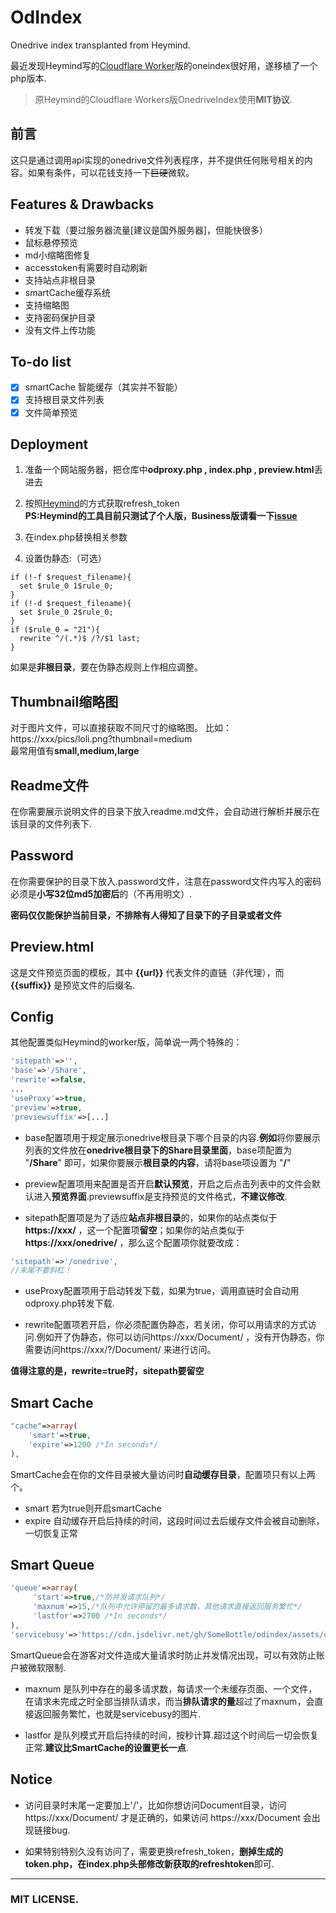# OdIndex
Onedrive index transplanted from Heymind.

最近发现Heymind写的<a href='https://github.com/heymind/OneDrive-Index-Cloudflare-Worker' target='_blank'>Cloudflare Worker</a>版的oneindex很好用，遂移植了一个php版本.

> 原Heymind的Cloudflare Workers版OnedriveIndex使用**MIT协议**.  

## 前言  
这只是通过调用api实现的onedrive文件列表程序，并不提供任何账号相关的内容。如果有条件，可以花钱支持一下<del>巨硬</del>微软。   

## Features & Drawbacks  
* 转发下载（要过服务器流量[建议是国外服务器]，但能快很多）   
* 鼠标悬停预览  
* md小缩略图修复  
* accesstoken有需要时自动刷新  
* 支持站点非根目录  
* smartCache缓存系统  
* 支持缩略图  
* 支持密码保护目录  
* 没有文件上传功能  

## To-do list
- [x] smartCache 智能缓存（其实并不智能）  
- [x] 支持根目录文件列表  
- [x] 文件简单预览  

## Deployment  
1. 准备一个网站服务器，把仓库中**odproxy.php , index.php , preview.html**丢进去  

2. 按照<a href='https://github.com/SomeBottle/OdIndex/blob/master/heymind/heymind.md' target='_blank'>Heymind</a>的方式获取refresh_token  
**PS:Heymind的工具目前只测试了个人版，Business版请看一下<a href='https://github.com/heymind/OneDrive-Index-Cloudflare-Worker/issues' target='_blank'>issue</a>**  

3. 在index.php替换相关参数  

4. 设置伪静态:（可选）  
  
  ```
  if (!-f $request_filename){
    set $rule_0 1$rule_0;
  }
  if (!-d $request_filename){
    set $rule_0 2$rule_0;
  }
  if ($rule_0 = "21"){
    rewrite ^/(.*)$ /?/$1 last;
  }
  ```
  如果是**非根目录**，要在伪静态规则上作相应调整。  
  
## Thumbnail缩略图  
对于图片文件，可以直接获取不同尺寸的缩略图。 比如：https://xxx/pics/loli.png?thumbnail=medium  
最常用值有**small,medium,large**  
  
## Readme文件  
在你需要展示说明文件的目录下放入readme.md文件，会自动进行解析并展示在该目录的文件列表下.  
  
## Password  
在你需要保护的目录下放入.password文件，注意在password文件内写入的密码必须是**小写32位md5加密后**的（不再用明文）.  

**密码仅仅能保护当前目录，不排除有人得知了目录下的子目录或者文件**  

## Preview.html  
这是文件预览页面的模板，其中 **{{url}}** 代表文件的直链（非代理），而 **{{suffix}}** 是预览文件的后缀名.  

## Config  
其他配置类似Heymind的worker版，简单说一两个特殊的：  

```php
'sitepath'=>'',  
'base'=>'/Share',
'rewrite'=>false,
...
'useProxy'=>true,  
'preview'=>true,  
'previewsuffix'=>[...]  
```
* base配置项用于规定展示onedrive根目录下哪个目录的内容.**例如**将你要展示列表的文件放在**onedrive根目录下的Share目录里面**，base项配置为 "**/Share**" 即可，如果你要展示**根目录的内容**，请将base项设置为 "**/**"  

* preview配置项用来配置是否开启**默认预览**，开启之后点击列表中的文件会默认进入**预览界面**.previewsuffix是支持预览的文件格式，**不建议修改**.  

* sitepath配置项是为了适应**站点非根目录**的，如果你的站点类似于**https://xxx/** ，这一个配置项**留空**；如果你的站点类似于**https://xxx/onedrive/** ，那么这个配置项你就要改成：  
```php
'sitepath'=>'/onedrive',  
//末尾不要斜杠！  
```

* useProxy配置项用于启动转发下载，如果为true，调用直链时会自动用odproxy.php转发下载.  

* rewrite配置项若开启，你必须配置伪静态，若关闭，你可以用请求的方式访问.例如开了伪静态，你可以访问https://xxx/Document/ ，没有开伪静态，你需要访问https://xxx/?/Document/ 来进行访问。  

**值得注意的是，rewrite=true时，sitepath要留空**  

## Smart Cache  
```php
"cache"=>array(
    'smart'=>true,
    'expire'=>1200 /*In seconds*/
),
```

SmartCache会在你的文件目录被大量访问时**自动缓存目录**，配置项只有以上两个。  

* smart 若为true则开启smartCache  
* expire 自动缓存开启后持续的时间，这段时间过去后缓存文件会被自动删除，一切恢复正常  

## Smart Queue  
```php
'queue'=>array(
     'start'=>true,/*防并发请求队列*/
     'maxnum'=>15,/*队列中允许停留的最多请求数，其他请求直接返回服务繁忙*/
     'lastfor'=>2700 /*In seconds*/
),
'servicebusy'=>'https://cdn.jsdelivr.net/gh/SomeBottle/odindex/assets/unavailable.png',
```

SmartQueue会在游客对文件造成大量请求时防止并发情况出现，可以有效防止账户被微软限制.  

* maxnum 是队列中存在的最多请求数，每请求一个未缓存页面、一个文件，在请求未完成之时全部当排队请求，而当**排队请求的量**超过了maxnum，会直接返回服务繁忙，也就是servicebusy的图片.  

* lastfor 是队列模式开启后持续的时间，按秒计算.超过这个时间后一切会恢复正常.**建议比SmartCache的设置更长一点**.  

## Notice  

* 访问目录时末尾一定要加上'/'，比如你想访问Document目录，访问https://xxx/Document/ 才是正确的，如果访问 https://xxx/Document 会出现链接bug.  

* 如果特别特别久没有访问了，需要更换refresh_token，**删掉生成的token.php，在index.php头部修改新获取的refreshtoken**即可.  

------------------
### MIT LICENSE. 
